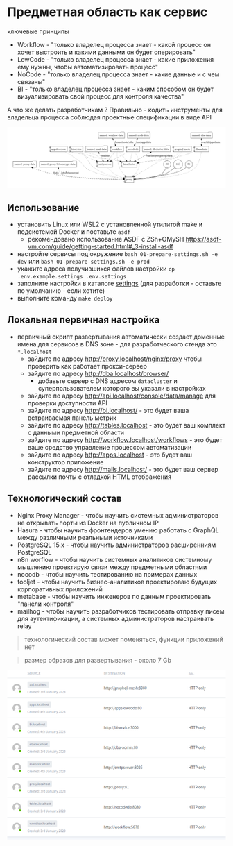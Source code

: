 # Предметная область как сервис

ключевые принципы 

* Workflow - "только владелец процесса знает - какой процесс он хочет выстроить и какими данными он будет оперировать"
* LowCode - "только владелец процесса знает - какие приложения ему нужны, чтобы автоматизировать процесс"
* NoCode - "только владелец процесса знает - какие данные и с чем связаны"
* BI - "только владелец процесса знает - каким способом он будет визуализировать свой процесс для контроля качества"

А что же делать разработчикам ? Правильно - кодить инструменты для владельца процесса соблюдая проектные спецификации в виде API

![](./docs/images/02-infra-topology.png)

## Использование

* установить Linux или WSL2 c установленной утилитой make и подсистемой Docker и поставьте `asdf`
    * рекомендовано использование ASDF с ZSh+OMySH https://asdf-vm.com/guide/getting-started.html#_3-install-asdf
* настройте сервисы под окружение `bash 01-prepare-settings.sh -e dev` или `bash 01-prepare-settings.sh -e prod`
* укажите адреса получившихся файлов настройки `cp .env.example.settings .env.settings`
* заполните настройки в каталоге [settings](./settings/) (для разработки - оставьте по умолчанию - если хотите)
* выполните команду `make deploy`

## Локальная первичная настройка

* первичный скрипт развертывания автоматически создает доменные имена для сервисов в DNS зоне - для разработческого стенда это `*.localhost`
   * зайдите по адресу http://proxy.localhost/nginx/proxy чтобы проверить как работает прокси-сервер
   * зайдите по адресу http://dba.localhost/browser/
      * добавьте сервер с DNS адресом `datacluster` и суперпользователем которого вы указали в настройках 
   * зайдите по адресу http://api.localhost/console/data/manage для проверки доступности API
   * зайдите по адресу http://bi.localhost/ - это будет ваша встраиваемая панель метрик
   * зайдите по адресу http://tables.localhost - это будет ваш комплект с данными предметной области
   * зайдите по адресу http://workflow.localhost/workflows - это будет ваше средство управление процессом автоматизации
   * зайдите по адресу http://apps.localhost - это будет ваш конструктор приложение
   * зайдите по адресу http://mails.localhost/ - это будет ваш сервер рассылки почты с отладкой HTML отображения
 
## Технологический состав

* Nginx Proxy Manager - чтобы научить системных администраторов не открывать порты из Docker на публичном IP
* Hasura - чтобы научить фронтендеров умению работать с GraphQL между различными реальными источниками
* PostgreSQL 15.x - чтобы научить администраторов расширенниям PostgreSQL
* n8n worflow - чтобы научить системных аналитиков системному мышлению проектирую связи между предметными областями
* nocodb - чтобы научить тестированию на примерах данных
* tooljet - чтобы научить бизнес-аналитиков проектироваю будущих корпоративных приложений
* metabase - чтобы научить инженеров по данным проектировать "панели контроля"
* mailhog - чтобы научить разработчиков тестировать отправку писем для аутентификации, а системных администраторов настраивать relay

> технологический состав может поменяться, функции приложений нет

> размер образов для развертывания - около 7 Gb

![](docs/images/01-full-proxy.png)
